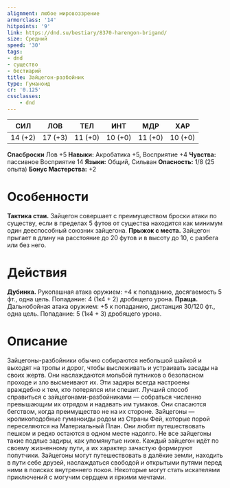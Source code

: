 ```yaml
---
alignment: любое мировоззрение
armorclass: '14'
hitpoints: '9'
link: https://dnd.su/bestiary/8370-harengon-brigand/
size: Средний
speed: '30'
tags:
- dnd
- существо
- бестиарий
title: Зайцегон-разбойник
type: Гуманоид
cr: '0.125'
cssclasses:
    - dnd
---
```



| СИЛ | ЛОВ | ТЕЛ | ИНТ | МДР | ХАР |
|---|---|---|---|---|---|
| 14 (+2) | 17 (+3) | 11 (+0) | 10 (+0) | 11 (+0) | 10 (+0) |
**Спасброски** Лов +5
**Навыки:** Акробатика +5, Восприятие +4
**Чувства:** пассивное Восприятие 14
**Языки:** Общий, Сильван
**Опасность:** 1/8 (25 опыта)
**Бонус Мастерства:** +2


# Особенности
**Тактика стаи.** Зайцегон совершает с преимуществом броски атаки по существу, если в пределах 5 футов от существа находится как минимум один дееспособный союзник зайцегона.
**Прыжок с места.** Зайцегон прыгает в длину на расстояние до 20 футов и в высоту до 10, с разбега или без него.


# Действия
**Дубинка.** Рукопашная атака оружием: +4 к попаданию, досягаемость 5 фт., одна цель. Попадание: 4 (1к4 + 2) дробящего урона.
**Праща.** Дальнобойная атака оружием: +5 к попаданию, дистанция 30/120 фт., одна цель. Попадание: 5 (1к4 + 3) дробящего урона.


# Описание
Зайцегоны-разбойники обычно собираются небольшой шайкой и выходят на тропы и дорог, чтобы выслеживать и устраивать засады на своих жертв. Они наслаждаются мольбой путников о безопасном проходе и зло высмеивают их. Эти задиры всегда настроены враждебно к тем, кто потерялся или спешит. Лучший способ справиться с зайцегонами-разбойниками — собраться численно превышающим их отрядом и надавать им тумаков. Они спасаются бегством, когда преимущество не на их стороне. Зайцегоны — кроликоподобные гуманоиды родом из Страны Фей, которые порой переселяются на Материальный План. Они любят путешествовать пешком и редко остаются в одном месте надолго. Не все зайцегоны такие подлые задиры, как упомянутые ниже. Каждый зайцегон идёт по своему жизненному пути, а их характер зачастую формируют попутчики. Зайцегоны могут путешествовать в далёкие земли, находить в пути себе друзей, наслаждаться свободой и открытыми путями перед ними в поисках внутреннего покоя. Некоторые могут стать искателями приключений с могучим сердцем и яркими мечтами.